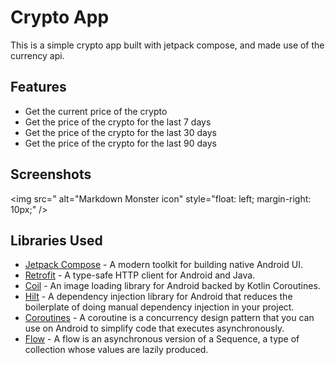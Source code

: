 Crypto App
==========
This is a simple crypto app built with jetpack compose, and  made use of the currency api.

## Features
- Get the current price of the crypto
- Get the price of the crypto for the last 7 days
- Get the price of the crypto for the last 30 days
- Get the price of the crypto for the last 90 days

## Screenshots
<img src="
        alt="Markdown Monster icon"
        style="float: left; margin-right: 10px;" />

## Libraries Used
- [Jetpack Compose](https://developer.android.com/jetpack/compose) - A modern toolkit for building native Android UI.
- [Retrofit](https://square.github.io/retrofit/) - A type-safe HTTP client for Android and Java.
- [Coil](https://coil-kt.github.io/coil/compose/) - An image loading library for Android backed by Kotlin Coroutines.
- [Hilt](https://dagger.dev/hilt/) - A dependency injection library for Android that reduces the boilerplate of doing manual dependency injection in your project.
- [Coroutines](https://kotlinlang.org/docs/coroutines-overview.html) - A coroutine is a concurrency design pattern that you can use on Android to simplify code that executes asynchronously.
- [Flow](https://kotlinlang.org/docs/flow.html) - A flow is an asynchronous version of a Sequence, a type of collection whose values are lazily produced.
